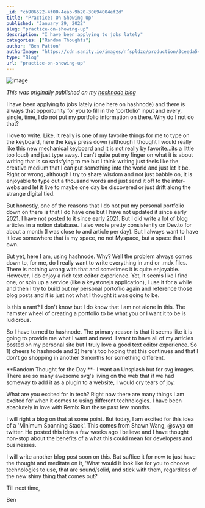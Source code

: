 ```yaml
---
_id: "cb906522-4f00-4eab-9b20-30694004ef2d"
title: "Practice: On Showing Up"
published: "January 29, 2022"
slug: "practice-on-showing-up"
description: "I have been applying to jobs lately"
categories: ["Random Thoughts"]
author: "Ben Patton"
authorImage: "https://cdn.sanity.io/images/nfspldzq/production/3ceeda54221c7c0614ecc51f955c7be39a1da34e-512x512.jpg"
type: "Blog"
url: "practice-on-showing-up"
---
```


![image](https://cdn.sanity.io/images/nfspldzq/production/466af7e916b761970f8c5cd80b3b34552db297bb-1600x840.png?w=800)

_This was originally published on my [hashnode blog](https://benapatton.hashnode.dev/practice-on-showing-up)_

I have been applying to jobs lately (one here on hashnode) and there is always that opportunity for you to fill in the 'portfolio' input and every, single, time, I do not put my portfolio information on there. Why do I not do that?

I love to write. Like, it really is one of my favorite things for me to type on the keyboard, here the keys press down (although I thought I would really like this new mechanical keyboard and it is not really by favorite...its a little too loud) and just type away. I can't quite put my finger on what it is about writing that is so satisfying to me but I think writing just feels like the creative medium that I can put something into the world and just let it be. Right or wrong, although I try to share wisdom and not just babble on, it is enjoyable to type out a thousand words and just send it off to the inter-webs and let it live to maybe one day be discovered or just drift along the strange digital tied.

But honestly, one of the reasons that I do not put my personal portfolio down on there is that I do have one but I have not updated it since early 2021. I have not posted to it since early 2021. But I did write a lot of blog articles in a notion database. I also wrote pretty consistently on Dev.to for about a month (I was close to and article per day). But I always want to have it love somewhere that is my space, no not Myspace, but a space that I own.

But yet, here I am, using hashnode. Why? Well the problem always comes down to, for me, do I really want to write everything in .md or .mdx files. There is nothing wrong with that and sometimes it is quite enjoyable. However, I do enjoy a rich text editor experience. Yet, it seems like I find one, or spin up a service (like a keystonejs application), I use it for a while and then I try to build out my personal portoflio again and reference those blog posts and it is just not what I thought it was going to be.

Is this a rant? I don't know but I do know that I am not alone in this. The hamster wheel of creating a portfolio to be what you or I want it to be is ludicrous.

So I have turned to hashnode. The primary reason is that it seems like it is going to provide me what I want and need. I want to have all of my articles posted on my personal site but I truly love a good text editor experience. So 1) cheers to hashnode and 2) here's too hoping that this continues and that I don't go shopping in another 3 months for something different.

**Random Thought for the Day **- I want an Unsplash but for svg images. There are so many awesome svg's living on the web that if we had someway to add it as a plugin to a website, I would cry tears of joy.

What are you excited for in tech? Right now there are many things I am excited for when it comes to using different technologies. I have been absolutely in love with Remix Run these past few months.

I will right a blog on that at some point. But today, I am excited for this idea of a 'Minimum Spanning Stack'. This comes from Shawn Wang, @swyx on twitter. He posted this idea a few weeks ago I believe and I have thought non-stop about the benefits of a what this could mean for developers and businesses.

I will write another blog post soon on this. But suffice it for now to just have the thought and meditate on it, 'What would it look like for you to choose technologies to use, that are sound/solid, and stick with them, regardless of the new shiny thing that comes out?

Till next time,

Ben
